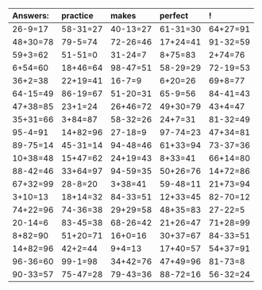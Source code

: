 | Answers: | practice | makes | perfect | ! |
| :--- | :--- | :--- | :--- | :--- |
| 26-9=17 | 58-31=27 | 40-13=27 | 61-31=30 | 64+27=91 | 
| 48+30=78 | 79-5=74 | 72-26=46 | 17+24=41 | 91-32=59 | 
| 59+3=62 | 51-51=0 | 31-24=7 | 8+75=83 | 2+74=76 | 
| 6+54=60 | 18+46=64 | 98-47=51 | 58-29=29 | 72-19=53 | 
| 36+2=38 | 22+19=41 | 16-7=9 | 6+20=26 | 69+8=77 | 
| 64-15=49 | 86-19=67 | 51-20=31 | 65-9=56 | 84-41=43 | 
| 47+38=85 | 23+1=24 | 26+46=72 | 49+30=79 | 43+4=47 | 
| 35+31=66 | 3+84=87 | 58-32=26 | 24+7=31 | 81-32=49 | 
| 95-4=91 | 14+82=96 | 27-18=9 | 97-74=23 | 47+34=81 | 
| 89-75=14 | 45-31=14 | 94-48=46 | 61+33=94 | 73-37=36 | 
| 10+38=48 | 15+47=62 | 24+19=43 | 8+33=41 | 66+14=80 | 
| 88-42=46 | 33+64=97 | 94-59=35 | 50+26=76 | 14+72=86 | 
| 67+32=99 | 28-8=20 | 3+38=41 | 59-48=11 | 21+73=94 | 
| 3+10=13 | 18+14=32 | 84-33=51 | 12+33=45 | 82-70=12 | 
| 74+22=96 | 74-36=38 | 29+29=58 | 48+35=83 | 27-22=5 | 
| 20-14=6 | 83-45=38 | 68-26=42 | 21+26=47 | 71+28=99 | 
| 8+82=90 | 51+20=71 | 16+0=16 | 30+37=67 | 84-33=51 | 
| 14+82=96 | 42+2=44 | 9+4=13 | 17+40=57 | 54+37=91 | 
| 96-36=60 | 99-1=98 | 34+42=76 | 47+49=96 | 81-73=8 | 
| 90-33=57 | 75-47=28 | 79-43=36 | 88-72=16 | 56-32=24 | 
